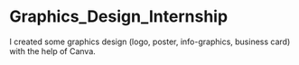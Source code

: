 # Graphics_Design_Internship
I created some graphics design (logo, poster, info-graphics, business card) with the help of Canva.
